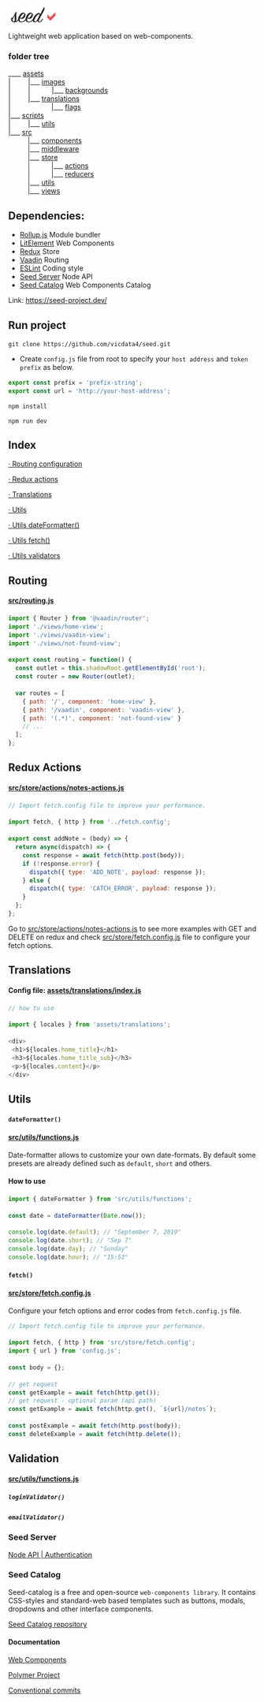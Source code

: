 ![](assets/logo_md.png?v=4&s=100)

Lightweight web application based on web-components.

### folder tree

____ [assets](https://github.com/vicdata4/seed-project/tree/master/assets)\
|&nbsp;&nbsp;&nbsp;&nbsp;&nbsp;&nbsp;&nbsp;&nbsp;
|___  [images](https://github.com/vicdata4/seed-project/tree/master/assets/images)\
|&nbsp;&nbsp;&nbsp;&nbsp;&nbsp;&nbsp;&nbsp;&nbsp;&nbsp;|&nbsp;&nbsp;&nbsp;&nbsp;&nbsp;&nbsp;&nbsp;&nbsp;&nbsp;&nbsp;
|___ [backgrounds](https://github.com/vicdata4/seed-project/tree/master/assets/images/backgrounds)\
|&nbsp;&nbsp;&nbsp;&nbsp;&nbsp;&nbsp;&nbsp;&nbsp;
|___  [translations](https://github.com/vicdata4/seed-project/tree/master/assets/translations)\
|&nbsp;&nbsp;&nbsp;&nbsp;&nbsp;&nbsp; &nbsp;&nbsp;&nbsp;&nbsp;&nbsp;&nbsp;&nbsp;&nbsp;&nbsp;&nbsp;&nbsp;&nbsp;&nbsp;
|___ [flags](https://github.com/vicdata4/seed-project/tree/master/assets/translations/flags)\
|___ [scripts](https://github.com/vicdata4/seed-project/tree/master/scripts)\
|&nbsp;&nbsp;&nbsp;&nbsp;&nbsp;&nbsp;&nbsp;&nbsp;
|___  [utils](https://github.com/vicdata4/seed-project/tree/master/scripts/utils)\
|___ [src](https://github.com/vicdata4/seed-project/tree/master/src)\
&nbsp;&nbsp;&nbsp;&nbsp;&nbsp;&nbsp;&nbsp;&nbsp;&nbsp;
|___  [components](https://github.com/vicdata4/seed-project/tree/master/src/components)\
&nbsp;&nbsp;&nbsp;&nbsp;&nbsp;&nbsp;&nbsp;&nbsp;&nbsp;
|___  [middleware](https://github.com/vicdata4/seed/tree/master/src/middleware)\
&nbsp;&nbsp;&nbsp;&nbsp;&nbsp;&nbsp;&nbsp;&nbsp;&nbsp;
|___ [store](https://github.com/vicdata4/seed-project/tree/master/src/store)\
&nbsp;&nbsp;&nbsp;&nbsp;&nbsp;&nbsp;&nbsp;&nbsp;&nbsp; |&nbsp;&nbsp;&nbsp;&nbsp;&nbsp;&nbsp;&nbsp;&nbsp;&nbsp;&nbsp;
|___ [actions](https://github.com/vicdata4/seed-project/tree/master/src/store/actions)\
&nbsp;&nbsp;&nbsp;&nbsp;&nbsp;&nbsp;&nbsp;&nbsp;&nbsp; |&nbsp;&nbsp;&nbsp;&nbsp;&nbsp;&nbsp;&nbsp;&nbsp;&nbsp;&nbsp;
|___ [reducers](https://github.com/vicdata4/seed-project/tree/master/src/store/reducers)\
&nbsp;&nbsp;&nbsp;&nbsp;&nbsp;&nbsp;&nbsp;&nbsp;&nbsp;
|___ [utils](https://github.com/vicdata4/seed-project/tree/master/src/utils)\
&nbsp;&nbsp;&nbsp;&nbsp;&nbsp;&nbsp;&nbsp;&nbsp;&nbsp;
|___ [views](https://github.com/vicdata4/seed-project/tree/master/src/views)

## Dependencies:
- [Rollup.js](https://rollupjs.org) Module bundler
- [LitElement](https://lit-element.polymer-project.org) Web Components
- [Redux](https://redux.js.org) Store
- [Vaadin](https://www.npmjs.com/package/@vaadin/router) Routing
- [ESLint](https://eslint.org) Coding style
- [Seed Server](https://github.com/vicdata4/seed-server) Node API
- [Seed Catalog](https://github.com/vicdata4/seed-catalog) Web Components Catalog

Link: https://seed-project.dev/

## Run project

```
git clone https://github.com/vicdata4/seed.git
```

 * Create `config.js` file from root to specify your `host address` and `token prefix` as below.

```js
export const prefix = 'prefix-string';
export const url = 'http://your-host-address';
```

```
npm install
```

```
npm run dev
```

## Index

[· Routing configuration](#routing)

[· Redux actions](#redux-actions)

[· Translations](#translations)

[· Utils](#utils)

[· Utils dateFormatter()](#dateFormatter)

[· Utils fetch()](#fetch)

[· Utils validators](#validation)

## Routing

#### [src/routing.js](https://github.com/vicdata4/seed/blob/master/src/routing.js)

```js
import { Router } from '@vaadin/router';
import './views/home-view';
import './views/vaadin-view';
import './views/not-found-view';

export const routing = function() {
  const outlet = this.shadowRoot.getElementById('root');
  const router = new Router(outlet);

  var routes = [
    { path: '/', component: 'home-view' },
    { path: '/vaadin', component: 'vaadin-view' },
    { path: '(.*)', component: 'not-found-view' }
    // ...
  ];
};
```


## Redux Actions

#### [src/store/actions/notes-actions.js](https://github.com/vicdata4/seed/blob/master/src/store/actions/notes-actions.js)

```js
// Import fetch.config file to improve your performance.

import fetch, { http } from '../fetch.config';

export const addNote = (body) => {
  return async(dispatch) => {
    const response = await fetch(http.post(body));
    if (!response.error) {
      dispatch({ type: 'ADD_NOTE', payload: response });
    } else {
      dispatch({ type: 'CATCH_ERROR', payload: response });
    }
  };
};
```

Go to [src/store/actions/notes-actions.js](https://github.com/vicdata4/seed/blob/master/src/store/actions/notes-actions.js) to see more examples with GET and DELETE on redux and check [src/store/fetch.config.js](https://github.com/vicdata4/seed/blob/master/src/store/fetch.config.js) file to configure your fetch options.

## Translations

#### Config file: [assets/translations/index.js](https://github.com/vicdata4/seed/blob/master/assets/translations/index.js)

 ```js
 // how tu use

import { locales } from 'assets/translations';

<div>
  <h1>${locales.home_title}</h1>
  <h3>${locales.home_title_sub}</h3>
  <p>${locales.content}</p>
</div>
 ```

## Utils

#### `dateFormatter()` 
#### [src/utils/functions.js](https://github.com/vicdata4/seed/blob/master/src/utils/functions.js)

Date-formatter allows to customize your own date-formats.
By default some presets are already defined such as `default`, `short` and others.

#### How to use

 ```js
import { dateFormatter } from 'src/utils/functions';

const date = dateFormatter(Date.now());

console.log(date.default); // "September 7, 2019"
console.log(date.short); // "Sep 7"
console.log(date.day); // "Sunday"
console.log(date.hour); // "15:53"
 ```

#### `fetch()` 
#### [src/store/fetch.config.js](https://github.com/vicdata4/seed/blob/master/src/store/fetch.config.js)
Configure your fetch options and error codes from `fetch.config.js` file.


```js
// Import fetch.config file to improve your performance.

import fetch, { http } from 'src/store/fetch.config';
import { url } from 'config.js';

const body = {};

// get request 
const getExample = await fetch(http.get());
// get request - optional param (api path)
const getExample = await fetch(http.get(), `${url}/notes`);

const postExample = await fetch(http.post(body));
const deleteExample = await fetch(http.delete());
```

## Validation

#### [src/utils/functions.js](https://github.com/vicdata4/seed/blob/master/src/utils/functions.js)

##### `loginValidator()` 
##### `emailValidator()` 


### Seed Server

[Node API | Authentication](https://github.com/vicdata4/seed-server.git)

### Seed Catalog

Seed-catalog is a free and open-source `web-components library`. It contains CSS-styles and standard-web based templates such as buttons, modals, dropdowns and other interface components.

[Seed Catalog repository](https://github.com/vicdata4/seed-catalog)

#### Documentation

[Web Components](https://developer.mozilla.org/en-US/docs/Web/Web_Components)

[Polymer Project](https://www.polymer-project.org/)

[Conventional commits](https://www.conventionalcommits.org/)







